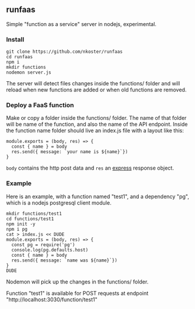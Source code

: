 ## runfaas

Simple "function as a service" server in nodejs, experimental.

### Install

```
git clone https://github.com/nkoster/runfaas
cd runfaas
npm i
mkdir functions
nodemon server.js
```

The server will detect files changes inside the functions/ folder
and will reload when new functions are added or when old functions are removed.

### Deploy a FaaS function

Make or copy a folder inside the functions/ folder.
The name of that folder will be name of the function, and also the name of the API endpoint.
Inside the function name folder should live an index.js file with a layout like this:

```
module.exports = (body, res) => {
  const { name } = body
  res.send({ message: `your name is ${name}`})
}
```

```body``` contains the http post data and ```res``` an [express](https://expressjs.com/) response object.

### Example

Here is an example, with a function named "test1", and a dependency "pg", which is a nodejs postgresql client module.

```
mkdir functions/test1
cd functions/test1
npm init -y
npm i pg
cat > index.js << DUDE
module.exports = (body, res) => {
  const pg = require('pg')
  console.log(pg.defaults.host)
  const { name } = body
  res.send({ message: `name was ${name}`})
}
DUDE
```

Nodemon will pick up the changes in the functions/ folder.

Function "test1" is available for POST requests at endpoint "http://localhost:3030/function/test1"
